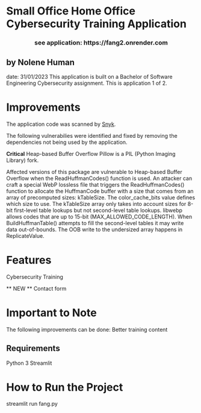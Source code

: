 
<h1> Small Office Home Office Cybersecurity Training Application </h1>
<h3 align="center"> see application: https://fang2.onrender.com </h3>

## by Nolene Human 
date: 31/01/2023
This application is built on a Bachelor of Software Engineering Cybersecurity assignment. This is application 1 of 2.

# Improvements
The application code was scanned by [Snyk](https://app.snyk.io/).

The following vulnerabilies were identified and fixed by removing the dependencies not being used by the application.

**Critical**	Heap-based Buffer Overflow	Pillow is a PIL (Python Imaging Library) fork.

Affected versions of this package are vulnerable to Heap-based Buffer Overflow when the ReadHuffmanCodes() function is used. An attacker can craft a special WebP lossless file that triggers the ReadHuffmanCodes() function to allocate the HuffmanCode buffer with a size that comes from an array of precomputed sizes: kTableSize. The color_cache_bits value defines which size to use. The kTableSize array only takes into account sizes for 8-bit first-level table lookups but not second-level table lookups. libwebp allows codes that are up to 15-bit (MAX_ALLOWED_CODE_LENGTH). When BuildHuffmanTable() attempts to fill the second-level tables it may write data out-of-bounds. The OOB write to the undersized array happens in ReplicateValue.


# Features
Cybersecurity Training

** NEW ** Contact form

# Important to Note

The following improvements can be done:
Better training content

## Requirements

Python 3
Streamlit


# How to Run the Project
streamlit run fang.py



